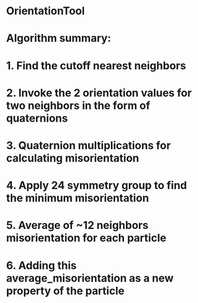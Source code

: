 # OrientationTool

# Algorithm summary:
# 1. Find the cutoff nearest neighbors
# 2. Invoke the 2 orientation values for two neighbors in the form of quaternions
# 3. Quaternion multiplications for calculating misorientation
# 4. Apply 24 symmetry group to find the minimum misorientation
# 5. Average of ~12 neighbors misorientation for each particle
# 6. Adding this average_misorientation as a new property of the particle
